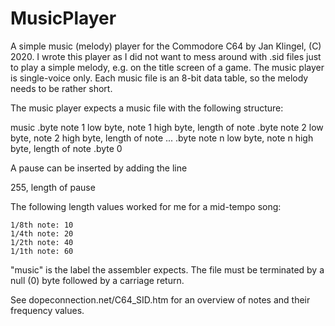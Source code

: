 # MusicPlayer

A simple music (melody) player for the Commodore C64 by Jan Klingel, (C) 2020. I wrote this player as I did not want to mess around with .sid files just to play a simple melody, e.g. on the title screen of a game. The music player is single-voice only. Each music file is an 8-bit data table, so the melody needs to be rather short.

The music player expects a music file with the following structure:

music
   .byte note 1 low byte, note 1 high byte, length of note
   .byte note 2 low byte, note 2 high byte, length of note
   ...
   .byte note n low byte, note n high byte, length of note
   .byte 0
   <carriage return>

A pause can be inserted by adding the line

   255, length of pause

The following length values worked for me for a mid-tempo song:

	1/8th note: 10
	1/4th note: 20
	1/2th note: 40
	1/1th note: 60 

"music" is the label the assembler expects. The file must be terminated by a null (0) byte followed by a carriage return.
  
See dopeconnection.net/C64_SID.htm for an overview of notes and their frequency values. 
